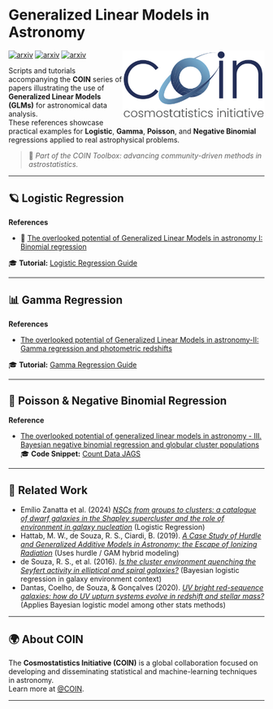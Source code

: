 # Generalized Linear Models in Astronomy  
<img align="right" src="https://github.com/COINtoolbox/brand-assets/blob/main/logo/COIN_2024_Logo.svg" width="280">

[![arxiv](http://img.shields.io/badge/arXiv-1409.7696-lightgrey.svg?style=plastic)](http://arxiv.org/abs/1409.7696) 
[![arxiv](http://img.shields.io/badge/arXiv-1409.76996-lightgrey.svg?style=plastic)](https://arxiv.org/abs/1409.7699) 
[![arxiv](http://img.shields.io/badge/arXiv-1506.04792-lightgrey.svg?style=plastic)](https://arxiv.org/abs/1506.04792)

Scripts and tutorials accompanying the **COIN** series of papers illustrating the use of **Generalized Linear Models (GLMs)** for astronomical data analysis.  
These references showcase practical examples for **Logistic**, **Gamma**, **Poisson**, and **Negative Binomial** regressions applied to real astrophysical problems.

> 🧠 _Part of the COIN Toolbox: advancing community-driven methods in astrostatistics._

---

## 🪐 Logistic Regression

**References**  
- 📘 [The overlooked potential of Generalized Linear Models in astronomy I: Binomial regression](https://www.sciencedirect.com/science/article/abs/pii/S2213133715000360?via%3Dihub)  

🎓 **Tutorial:** [Logistic Regression Guide](https://github.com/COINtoolbox/GLM_Tutorial/blob/master/Logit/doc/Logit.md)

---

## 📊 Gamma Regression  

 **References**
- [The overlooked potential of Generalized Linear Models in astronomy-II: Gamma regression and photometric redshifts](https://www.sciencedirect.com/science/article/abs/pii/S2213133715000037?via%3Dihub)

🎓 **Tutorial:** [Gamma Regression Guide](https://github.com/COINtoolbox/CosmoPhotoz)

---

## 🎲 Poisson & Negative Binomial Regression  

 **Reference** 
- [The overlooked potential of generalized linear models in astronomy - III. Bayesian negative binomial regression and globular cluster populations](https://academic.oup.com/mnras/article/453/2/1928/1154495?login=false)  
🎓 **Code Snippet:** [Count Data JAGS](https://github.com/COINtoolbox/GLM_Tutorial/blob/master/Count/doc/Count.md)

---

## 🧩 Related Work  

- Emílio Zanatta et al. (2024) [*NSCs from groups to clusters: a catalogue of dwarf galaxies in the Shapley supercluster and the role of environment in galaxy nucleation*](https://academic.oup.com/mnras/article/530/3/2670/7640866?login=false) (Logistic Regression)
- Hattab, M. W., de Souza, R. S., Ciardi, B. (2019). [*A Case Study of Hurdle and Generalized Additive Models in Astronomy: the Escape of Ionizing Radiation*](https://academic.oup.com/mnras/article/483/3/3307/5232389?login=false) (Uses hurdle / GAM hybrid modeling) 
-  de Souza, R. S., et al. (2016). [*Is the cluster environment quenching the Seyfert activity in elliptical and spiral galaxies?*](https://academic.oup.com/mnras/article/461/2/2115/2608581?login=false) (Bayesian logistic regression in galaxy environment context)  
-  Dantas, Coelho, de Souza, & Gonçalves (2020). [*UV bright red-sequence galaxies: how do UV upturn systems evolve in redshift and stellar mass?*](https://academic.oup.com/mnras/article/492/2/2996/5686724?login=false) (Applies Bayesian logistic model among other stats methods)  
---

## 🌍 About COIN  

The **Cosmostatistics Initiative (COIN)** is a global collaboration focused on developing and disseminating statistical and machine-learning techniques in astronomy.  
Learn more at [@COIN](https://cosmostatistics-initiative.org).

---

